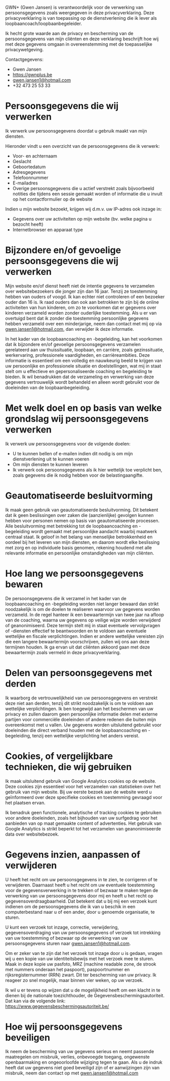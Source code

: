GWN+ (Gwen Jansen) is verantwoordelijk voor de verwerking van persoonsgegevens zoals weergegeven in deze privacyverklaring. Deze privacyverklaring is van toepassing op de dienstverlening die ik lever als loopbaancoach/loopbaanbegeleider.

Ik hecht grote waarde aan de privacy en bescherming van de persoonsgegevens van mijn cliënten en deze verklaring beschrijft hoe wij met deze gegevens omgaan in overeenstemming met de toepasselijke privacywetgeving.

Contactgegevens:

- Gwen Jansen
- https://gwnplus.be
- gwen.jansen1@hotmail.com
- +32 473 25 53 33

# Persoonsgegevens die wij verwerken

Ik verwerk uw persoonsgegevens doordat u gebruik maakt van mijn diensten.

Hieronder vindt u een overzicht van de persoonsgegevens die ik verwerk:

- Voor- en achternaam
- Geslacht
- Geboortedatum
- Adresgegevens
- Telefoonnummer
- E-mailadres
- Overige persoonsgegevens die u actief verstrekt zoals bijvoorbeeld notities die tijdens een sessie gemaakt worden of informatie die u invult op het contactformulier op de website

Indien u mijn website bezoekt, krijgen wij d.m.v. uw IP-adres ook inzage in:

- Gegevens over uw activiteiten op mijn website (bv. welke pagina u bezocht heeft)
- Internetbrowser en apparaat type

# Bijzondere en/of gevoelige persoonsgegevens die wij verwerken

Mijn website en/of dienst heeft niet de intentie gegevens te verzamelen over websitebezoekers die jonger zijn dan 16 jaar. Tenzij ze toestemming hebben van ouders of voogd. Ik kan echter niet controleren of een bezoeker ouder dan 16 is. Ik raad ouders dan ook aan betrokken te zijn bij de online activiteiten van hun kinderen, om zo te voorkomen dat er gegevens over kinderen verzameld worden zonder ouderlijke toestemming. Als u er van overtuigd bent dat ik zonder die toestemming persoonlijke gegevens hebben verzameld over een minderjarige, neem dan contact met mij op via gwen.jansen1@hotmail.com, dan verwijder ik deze informatie.

In het kader van de loopbaancoaching en -begeleiding, kan het voorkomen dat ik bijzondere en/of gevoelige persoonsgegevens verzamelen gerelateerd aan uw thuissituatie, loopbaan, en carrière, zoals gezinssituatie, werkervaring, professionele vaardigheden, en carrièreambities. Deze informatie is essentieel om een volledig en nauwkeurig beeld te krijgen van uw persoonlijke en professionele situatie en doelstellingen, wat mij in staat stelt om u effectieve en gepersonaliseerde coaching en begeleiding te bieden. Ik wil benadrukken dat de verzameling en verwerking van deze gegevens vertrouwelijk wordt behandeld en alleen wordt gebruikt voor de doeleinden van de loopbaanbegeleiding.

# Met welk doel en op basis van welke grondslag wij persoonsgegevens verwerken

Ik verwerk uw persoonsgegevens voor de volgende doelen:

- U te kunnen bellen of e-mailen indien dit nodig is om mijn dienstverlening uit te kunnen voeren
- Om mijn diensten te kunnen leveren
- Ik verwerk ook persoonsgegevens als ik hier wettelijk toe verplicht ben, zoals gegevens die ik nodig hebben voor de belastingaangifte.

# Geautomatiseerde besluitvorming

Ik maak geen gebruik van geautomatiseerde besluitvorming. Dit betekent dat ik geen beslissingen over zaken die (aanzienlijke) gevolgen kunnen hebben voor personen nemen op basis van geautomatiseerde processen. Alle besluitvorming met betrekking tot de loopbaancoaching en -begeleiding wordt gemaakt met persoonlijke aandacht waarbij maatwerk centraal staat. Ik geloof in het belang van menselijke betrokkenheid en oordeel bij het leveren van mijn diensten, en daarom wordt elke beslissing met zorg en op individuele basis genomen, rekening houdend met alle relevante informatie en persoonlijke omstandigheden van mijn cliënten.

# Hoe lang we persoonsgegevens bewaren

De persoonsgegevens die ik verzamel in het kader van de loopbaancoaching en -begeleiding worden niet langer bewaard dan strikt noodzakelijk is om de doelen te realiseren waarvoor uw gegevens worden verzameld. In de regel hanteer ik een bewaartermijn van twee jaar na afloop van de coaching, waarna uw gegevens op veilige wijze worden verwijderd of geanonimiseerd. Deze termijn stelt mij in staat eventuele vervolgvragen of -diensten effectief te beantwoorden en te voldoen aan eventuele wettelijke en fiscale verplichtingen. Indien er andere wettelijke vereisten zijn die een langere bewaartermijn voorschrijven, zullen wij ons aan deze termijnen houden. Ik ga ervan uit dat cliënten akkoord gaan met deze bewaartermijn zoals vermeld in deze privacyverklaring.

# Delen van persoonsgegevens met derden

Ik waarborg de vertrouwelijkheid van uw persoonsgegevens en verstrekt deze niet aan derden, tenzij dit strikt noodzakelijk is om te voldoen aan wettelijke verplichtingen. Ik ben toegewijd aan het beschermen van uw privacy en zullen daarom geen persoonlijke informatie delen met externe partijen voor commerciële doeleinden of andere redenen die buiten mijn overeenkomst met u vallen. Uw gegevens worden uitsluitend gebruikt voor doeleinden die direct verband houden met de loopbaancoaching en -begeleiding, tenzij een wettelijke verplichting het anders vereist.

# Cookies, of vergelijkbare technieken, die wij gebruiken

Ik maak uitsluitend gebruik van Google Analytics cookies op de website. Deze cookies zijn essentieel voor het verzamelen van statistieken over het gebruik van mijn website. Bij uw eerste bezoek aan de website werd u geïnformeerd over deze specifieke cookies en toestemming gevraagd voor het plaatsen ervan.

Ik benadruk geen functionele, analytische of tracking cookies te gebruiken voor andere doeleinden, zoals het bijhouden van uw surfgedrag voor het aanbieden van op maat gemaakte content of advertenties. Het gebruik van Google Analytics is strikt beperkt tot het verzamelen van geanonimiseerde data over websitebezoek.

# Gegevens inzien, aanpassen of verwijderen

U heeft het recht om uw persoonsgegevens in te zien, te corrigeren of te verwijderen. Daarnaast heeft u het recht om uw eventuele toestemming voor de gegevensverwerking in te trekken of bezwaar te maken tegen de verwerking van uw persoonsgegevens door mij en heeft u het recht op gegevensoverdraagbaarheid. Dat betekent dat u bij mij een verzoek kunt indienen om de persoonsgegevens die ik van u beschik in een computerbestand naar u of een ander, door u genoemde organisatie, te sturen.

U kunt een verzoek tot inzage, correctie, verwijdering, gegevensoverdraging van uw persoonsgegevens of verzoek tot intrekking van uw toestemming of bezwaar op de verwerking van uw persoonsgegevens sturen naar gwen.jansen1@hotmail.com.

Om er zeker van te zijn dat het verzoek tot inzage door u is gedaan, vragen wij u een kopie van uw identiteitsbewijs met het verzoek mee te sturen. Maak in deze kopie uw pasfoto, MRZ (machine readable zone, de strook met nummers onderaan het paspoort), paspoortnummer en rijksregisternummer (RRN) zwart. Dit ter bescherming van uw privacy. Ik reageer zo snel mogelijk, maar binnen vier weken, op uw verzoek.

Ik wil u er tevens op wijzen dat u de mogelijkheid heeft om een klacht in te dienen bij de nationale toezichthouder, de Gegevensbeschermingsautoriteit. Dat kan via de volgende link: https://www.gegevensbeschermingsautoriteit.be/

# Hoe wij persoonsgegevens beveiligen

Ik neem de bescherming van uw gegevens serieus en neemt passende maatregelen om misbruik, verlies, onbevoegde toegang, ongewenste openbaarmaking en ongeoorloofde wijziging tegen te gaan. Als u de indruk heeft dat uw gegevens niet goed beveiligd zijn of er aanwijzingen zijn van misbruik, neem dan contact op met gwen.jansen1@hotmail.com
